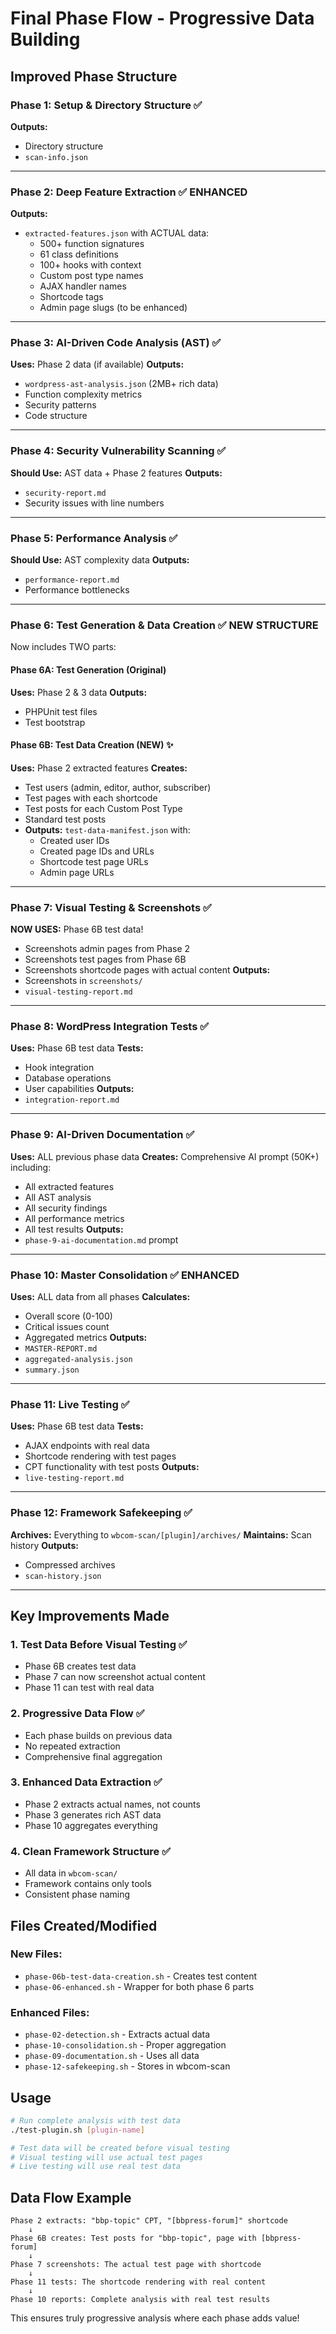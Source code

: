 # Final Phase Flow - Progressive Data Building

## Improved Phase Structure

### Phase 1: Setup & Directory Structure ✅
**Outputs:**
- Directory structure
- `scan-info.json`

---

### Phase 2: Deep Feature Extraction ✅ ENHANCED
**Outputs:**
- `extracted-features.json` with ACTUAL data:
  - 500+ function signatures
  - 61 class definitions
  - 100+ hooks with context
  - Custom post type names
  - AJAX handler names
  - Shortcode tags
  - Admin page slugs (to be enhanced)

---

### Phase 3: AI-Driven Code Analysis (AST) ✅
**Uses:** Phase 2 data (if available)
**Outputs:**
- `wordpress-ast-analysis.json` (2MB+ rich data)
- Function complexity metrics
- Security patterns
- Code structure

---

### Phase 4: Security Vulnerability Scanning ✅
**Should Use:** AST data + Phase 2 features
**Outputs:**
- `security-report.md`
- Security issues with line numbers

---

### Phase 5: Performance Analysis ✅
**Should Use:** AST complexity data
**Outputs:**
- `performance-report.md`
- Performance bottlenecks

---

### Phase 6: Test Generation & Data Creation ✅ NEW STRUCTURE
Now includes TWO parts:

#### Phase 6A: Test Generation (Original)
**Uses:** Phase 2 & 3 data
**Outputs:**
- PHPUnit test files
- Test bootstrap

#### Phase 6B: Test Data Creation (NEW) ✨
**Uses:** Phase 2 extracted features
**Creates:**
- Test users (admin, editor, author, subscriber)
- Test pages with each shortcode
- Test posts for each Custom Post Type
- Standard test posts
- **Outputs:** `test-data-manifest.json` with:
  - Created user IDs
  - Created page IDs and URLs
  - Shortcode test page URLs
  - Admin page URLs

---

### Phase 7: Visual Testing & Screenshots ✅
**NOW USES:** Phase 6B test data!
- Screenshots admin pages from Phase 2
- Screenshots test pages from Phase 6B
- Screenshots shortcode pages with actual content
**Outputs:**
- Screenshots in `screenshots/`
- `visual-testing-report.md`

---

### Phase 8: WordPress Integration Tests ✅
**Uses:** Phase 6B test data
**Tests:**
- Hook integration
- Database operations
- User capabilities
**Outputs:**
- `integration-report.md`

---

### Phase 9: AI-Driven Documentation ✅
**Uses:** ALL previous phase data
**Creates:** Comprehensive AI prompt (50K+) including:
- All extracted features
- All AST analysis
- All security findings
- All performance metrics
- All test results
**Outputs:**
- `phase-9-ai-documentation.md` prompt

---

### Phase 10: Master Consolidation ✅ ENHANCED
**Uses:** ALL data from all phases
**Calculates:**
- Overall score (0-100)
- Critical issues count
- Aggregated metrics
**Outputs:**
- `MASTER-REPORT.md`
- `aggregated-analysis.json`
- `summary.json`

---

### Phase 11: Live Testing ✅
**Uses:** Phase 6B test data
**Tests:**
- AJAX endpoints with real data
- Shortcode rendering with test pages
- CPT functionality with test posts
**Outputs:**
- `live-testing-report.md`

---

### Phase 12: Framework Safekeeping ✅
**Archives:** Everything to `wbcom-scan/[plugin]/archives/`
**Maintains:** Scan history
**Outputs:**
- Compressed archives
- `scan-history.json`

---

## Key Improvements Made

### 1. Test Data Before Visual Testing ✅
- Phase 6B creates test data
- Phase 7 can now screenshot actual content
- Phase 11 can test with real data

### 2. Progressive Data Flow ✅
- Each phase builds on previous data
- No repeated extraction
- Comprehensive final aggregation

### 3. Enhanced Data Extraction ✅
- Phase 2 extracts actual names, not counts
- Phase 3 generates rich AST data
- Phase 10 aggregates everything

### 4. Clean Framework Structure ✅
- All data in `wbcom-scan/`
- Framework contains only tools
- Consistent phase naming

## Files Created/Modified

### New Files:
- `phase-06b-test-data-creation.sh` - Creates test content
- `phase-06-enhanced.sh` - Wrapper for both phase 6 parts

### Enhanced Files:
- `phase-02-detection.sh` - Extracts actual data
- `phase-10-consolidation.sh` - Proper aggregation
- `phase-09-documentation.sh` - Uses all data
- `phase-12-safekeeping.sh` - Stores in wbcom-scan

## Usage

```bash
# Run complete analysis with test data
./test-plugin.sh [plugin-name]

# Test data will be created before visual testing
# Visual testing will use actual test pages
# Live testing will use real test data
```

## Data Flow Example

```
Phase 2 extracts: "bbp-topic" CPT, "[bbpress-forum]" shortcode
    ↓
Phase 6B creates: Test posts for "bbp-topic", page with [bbpress-forum]
    ↓
Phase 7 screenshots: The actual test page with shortcode
    ↓
Phase 11 tests: The shortcode rendering with real content
    ↓
Phase 10 reports: Complete analysis with real test results
```

This ensures truly progressive analysis where each phase adds value!
